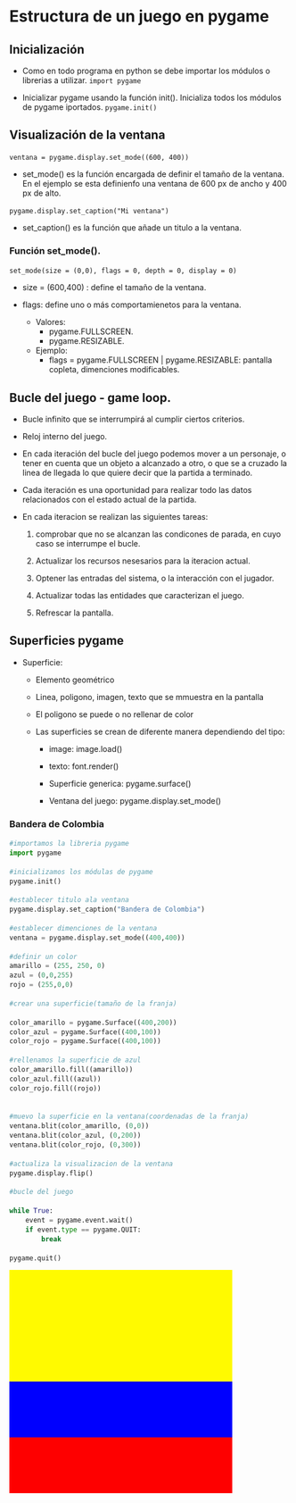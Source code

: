 # Estructura de un juego en pygame

## Inicialización 

- Como en todo programa en python se debe importar los módulos o librerias a utilizar. 
`import pygame`

- Inicializar pygame usando la función init(). Inicializa todos los módulos de pygame iportados.
`pygame.init()`

## Visualización de la ventana

`ventana = pygame.display.set_mode((600, 400))`

- set_mode() es la función encargada de definir el tamaño de la ventana. En el ejemplo se esta definienfo una ventana de 600 px de ancho y 400 px de alto.

`pygame.display.set_caption("Mi ventana")`

- set_caption() es la función que añade un titulo a la ventana.

### Función set_mode().

`set_mode(size = (0,0), flags = 0, depth = 0, display = 0)`

- size = (600,400) : define el tamaño de la ventana.

- flags: define uno o más comportamienetos para la ventana.
    - Valores:
        - pygame.FULLSCREEN.
        - pygame.RESIZABLE.
    - Ejemplo:
        - flags = pygame.FULLSCREEN | pygame.RESIZABLE: pantalla copleta, dimenciones modificables. 

## Bucle del juego - game loop.

- Bucle infinito que se interrumpirá  al cumplir ciertos criterios.

- Reloj interno del juego.

- En cada iteración del bucle del juego podemos mover a un personaje, o tener en cuenta que un objeto a alcanzado a otro, o que se a cruzado la linea de llegada lo que quiere decir que la partida a terminado.

- Cada iteración es una oportunidad para realizar todo las datos relacionados con el estado actual de la partida.

- En cada iteracion se realizan las siguientes tareas:

    1. comprobar que no se alcanzan las condicones de parada, en cuyo caso se interrumpe el bucle.

    2. Actualizar los recursos nesesarios para la iteracion actual.

    3. Optener las entradas del sistema, o la interacción con el jugador.

    4. Actualizar todas las entidades que caracterizan el juego.

    5. Refrescar la pantalla.

## Superficies pygame

- Superficie:
    
    - Elemento geométrico

    - Linea, poligono, imagen, texto que se mmuestra en la pantalla

    - El poligono se puede o no rellenar de color

    - Las superficies se crean de diferente manera dependiendo del tipo: 

        - image: image.load()
        
        - texto: font.render()

        - Superficie generica: pygame.surface()

        - Ventana del juego: pygame.display.set_mode()

### Bandera de Colombia

```Python
#importamos la libreria pygame
import pygame

#inicializamos los módulas de pygame
pygame.init()

#establecer titulo ala ventana
pygame.display.set_caption("Bandera de Colombia")

#establecer dimenciones de la ventana
ventana = pygame.display.set_mode((400,400))

#definir un color
amarillo = (255, 250, 0)
azul = (0,0,255)
rojo = (255,0,0)

#crear una superficie(tamaño de la franja)

color_amarillo = pygame.Surface((400,200))
color_azul = pygame.Surface((400,100))
color_rojo = pygame.Surface((400,100))

#rellenamos la superficie de azul
color_amarillo.fill((amarillo))
color_azul.fill((azul))
color_rojo.fill((rojo))


#muevo la superficie en la ventana(coordenadas de la franja)
ventana.blit(color_amarillo, (0,0))
ventana.blit(color_azul, (0,200))
ventana.blit(color_rojo, (0,300))

#actualiza la visualizacion de la ventana
pygame.display.flip()

#bucle del juego

while True:
    event = pygame.event.wait()
    if event.type == pygame.QUIT:
        break

pygame.quit()
```

![Bandera de Colombia](screen.jpg "Bandera de Colombia")


